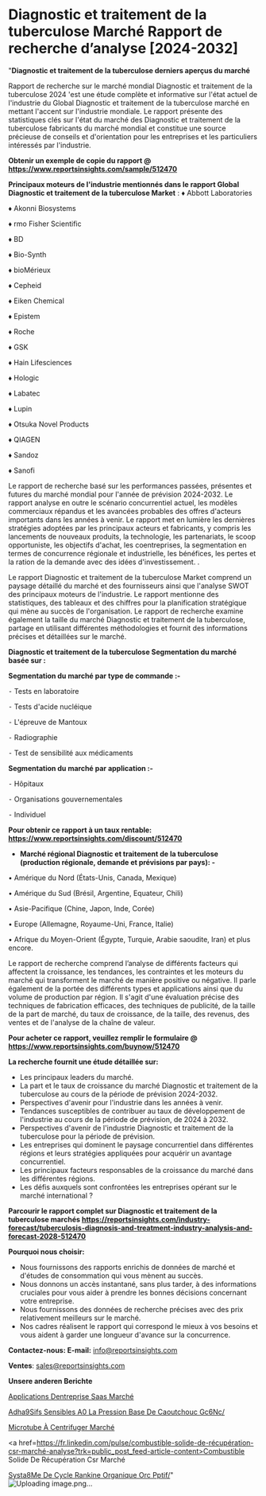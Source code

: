 # Diagnostic et traitement de la tuberculose Marché Rapport de recherche d’analyse [2024-2032]

"<strong>Diagnostic et traitement de la tuberculose derniers aperçus du marché</strong>

Rapport de recherche sur le marché mondial Diagnostic et traitement de la tuberculose 2024 'est une étude complète et informative sur l'état actuel de l'industrie du Global Diagnostic et traitement de la tuberculose marché en mettant l'accent sur l'industrie mondiale. Le rapport présente des statistiques clés sur l'état du marché des Diagnostic et traitement de la tuberculose fabricants du marché mondial et constitue une source précieuse de conseils et d'orientation pour les entreprises et les particuliers intéressés par l'industrie.

<strong>Obtenir un exemple de copie du rapport @ <a href=https://www.reportsinsights.com/sample/512470>https://www.reportsinsights.com/sample/512470</a></strong>

<strong>Principaux moteurs de l'industrie mentionnés dans le rapport Global Diagnostic et traitement de la tuberculose Market</strong> :
♦ Abbott Laboratories

♦ Akonni Biosystems

♦ rmo Fisher Scientific

♦ BD

♦ Bio-Synth

♦ bioMérieux

♦ Cepheid

♦ Eiken Chemical

♦ Epistem

♦ Roche

♦ GSK

♦ Hain Lifesciences

♦ Hologic

♦ Labatec

♦ Lupin

♦ Otsuka Novel Products

♦ QIAGEN

♦ Sandoz

♦ Sanofi

Le rapport de recherche basé sur les performances passées, présentes et futures du marché mondial pour l'année de prévision 2024-2032. Le rapport analyse en outre le scénario concurrentiel actuel, les modèles commerciaux répandus et les avancées probables des offres d'acteurs importants dans les années à venir. Le rapport met en lumière les dernières stratégies adoptées par les principaux acteurs et fabricants, y compris les lancements de nouveaux produits, la technologie, les partenariats, le scoop opportuniste, les objectifs d'achat, les coentreprises, la segmentation en termes de concurrence régionale et industrielle, les bénéfices, les pertes et la ration de la demande avec des idées d'investissement. .

Le rapport Diagnostic et traitement de la tuberculose Market comprend un paysage détaillé du marché et des fournisseurs ainsi que l'analyse SWOT des principaux moteurs de l'industrie. Le rapport mentionne des statistiques, des tableaux et des chiffres pour la planification stratégique qui mène au succès de l'organisation. Le rapport de recherche examine également la taille du marché Diagnostic et traitement de la tuberculose, partage en utilisant différentes méthodologies et fournit des informations précises et détaillées sur le marché.

<strong>Diagnostic et traitement de la tuberculose Segmentation du marché basée sur :</strong>

<strong>Segmentation du marché par type de commande :-</strong>

⁃ Tests en laboratoire

⁃ Tests d'acide nucléique

⁃ L'épreuve de Mantoux

⁃ Radiographie

⁃ Test de sensibilité aux médicaments

<strong>Segmentation du marché par application :-</strong>

⁃ Hôpitaux

⁃ Organisations gouvernementales

⁃ Individuel

<strong>Pour obtenir ce rapport à un taux rentable: <a href=https://www.reportsinsights.com/discount/512470>https://www.reportsinsights.com/discount/512470</a></strong>
<ul>
  <li><strong>Marché régional Diagnostic et traitement de la tuberculose (production régionale, demande et prévisions par pays): -</strong></li>
</ul>
• Amérique du Nord (États-Unis, Canada, Mexique)

• Amérique du Sud (Brésil, Argentine, Equateur, Chili)

• Asie-Pacifique (Chine, Japon, Inde, Corée)

• Europe (Allemagne, Royaume-Uni, France, Italie)

• Afrique du Moyen-Orient (Égypte, Turquie, Arabie saoudite, Iran) et plus encore.

Le rapport de recherche comprend l’analyse de différents facteurs qui affectent la croissance, les tendances, les contraintes et les moteurs du marché qui transforment le marché de manière positive ou négative. Il parle également de la portée des différents types et applications ainsi que du volume de production par région. Il s'agit d'une évaluation précise des techniques de fabrication efficaces, des techniques de publicité, de la taille de la part de marché, du taux de croissance, de la taille, des revenus, des ventes et de l'analyse de la chaîne de valeur.

<strong>Pour acheter ce rapport, veuillez remplir le formulaire @   <a href=https://www.reportsinsights.com/buynow/512470>https://www.reportsinsights.com/buynow/512470</a></strong>

<strong>La recherche fournit une étude détaillée sur:</strong>
<ul>
  <li>Les principaux leaders du marché.</li>
  <li>La part et le taux de croissance du marché Diagnostic et traitement de la tuberculose au cours de la période de prévision 2024-2032.</li>
  <li>Perspectives d'avenir pour l'industrie dans les années à venir.</li>
  <li>Tendances susceptibles de contribuer au taux de développement de l'industrie au cours de la période de prévision, de 2024 à 2032.</li>
  <li>Perspectives d'avenir de l'industrie Diagnostic et traitement de la tuberculose pour la période de prévision.</li>
  <li>Les entreprises qui dominent le paysage concurrentiel dans différentes régions et leurs stratégies appliquées pour acquérir un avantage concurrentiel.</li>
  <li>Les principaux facteurs responsables de la croissance du marché dans les différentes régions.</li>
  <li>Les défis auxquels sont confrontées les entreprises opérant sur le marché international ?</li>
</ul>

<strong>Parcourir le rapport complet sur Diagnostic et traitement de la tuberculose marchés <a href=https://reportsinsights.com/industry-forecast/tuberculosis-diagnosis-and-treatment-industry-analysis-and-forecast-2028-512470>https://reportsinsights.com/industry-forecast/tuberculosis-diagnosis-and-treatment-industry-analysis-and-forecast-2028-512470</a></strong>

<strong>Pourquoi nous choisir:</strong>
<ul>
  <li>Nous fournissons des rapports enrichis de données de marché et d'études de consommation qui vous mènent au succès.</li>
  <li>Nous donnons un accès instantané, sans plus tarder, à des informations cruciales pour vous aider à prendre les bonnes décisions concernant votre entreprise.</li>
  <li>Nous fournissons des données de recherche précises avec des prix relativement meilleurs sur le marché.</li>
  <li>Nos cadres réalisent le rapport qui correspond le mieux à vos besoins et vous aident à garder une longueur d'avance sur la concurrence.</li>
</ul>
<strong>Contactez-nous:
</strong><strong>E-mail:</strong> <a href=mailto:info@reportsinsights.com>info@reportsinsights.com</a>

<strong>Ventes</strong>: <a href=mailto:sales@reportsinsights.com>sales@reportsinsights.com</a>

<strong>Unsere anderen Berichte</strong>

<a href=https://www.linkedin.com/pulse/applications-dentreprise-saas-march%C3%A9-analyse-kicyc/>Applications Dentreprise Saas Marché</a>

<a href=https://www.linkedin.com/pulse/adh%C3%A9sifs-sensibles-%C3%A0-la-pression-base-de-caoutchouc-gc6nc/>Adha9Sifs Sensibles A0 La Pression Base De Caoutchouc Gc6Nc/</a>

<a href=https://www.linkedin.com/pulse/microtube-à-centrifuger-marchéanalyse-du-rapport-ms0zc/>Microtube À Centrifuger Marché</a>

<a href=https://fr.linkedin.com/pulse/combustible-solide-de-récupération-csr-marché-analyse?trk=public_post_feed-article-content>Combustible Solide De Récupération Csr Marché</a>

<a href=https://www.linkedin.com/pulse/syst%C3%A8me-de-cycle-rankine-organique-orc-pptif/>Systa8Me De Cycle Rankine Organique Orc Pptif/</a>"
![Uploading image.png…]()
